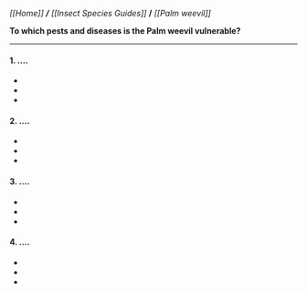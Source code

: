 _[[Home]] **/** [[Insect Species Guides]]_ **/** _[[Palm weevil]]_

**To which pests and diseases is the Palm weevil vulnerable?**

***

#### 1. ....

-
-
-

#### 2. ....

-
-
-


#### 3. ....

-
-
-

#### 4. ....

-
-
-
